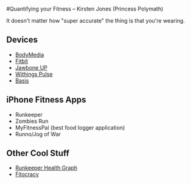 #Quantifying your Fitness – Kirsten Jones (Princess Polymath)

It doesn't matter how "super accurate" the thing is that you're wearing.

## Devices

- [BodyMedia](http://www.bodymedia.com/)
- [Fitbit](http://www.fitbit.com/)
- [Jawbone UP](https://jawbone.com/up)
- [Withings Pulse](http://www.withings.com/en/pulse)
- [Basis](http://www.mybasis.com/)



## iPhone Fitness Apps

- Runkeeper
- Zombies Run
- MyFitnessPal (best food logger application)
- Runno/Jog of War

## Other Cool Stuff

- [Runkeeper Health Graph](http://developer.runkeeper.com/healthgraph)
- [Fitocracy](https://www.fitocracy.com/)